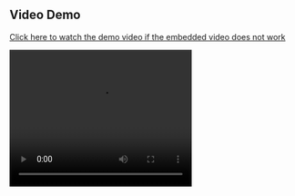 ## Video Demo

[Click here to watch the demo video if the embedded video does not work](./VeriFacts_Demo.mp4)

<video width="320" height="240" controls>
  <source src="./VeriFacts_Demo.mp4" type="video/mp4">
  Your browser does not support the video tag.
</video>
